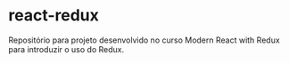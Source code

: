 # react-redux
Repositório para projeto desenvolvido no curso Modern React with Redux para introduzir o uso do Redux.
